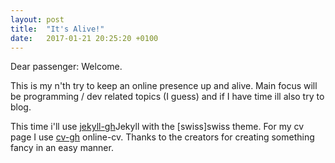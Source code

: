 ```yaml
---
layout: post
title:  "It's Alive!"
date:   2017-01-21 20:25:20 +0100
---
```

Dear passenger: Welcome. 

This is my n'th try to keep an online presence up and alive. 
Main focus will be programming / dev related topics (I guess) and if I have time
ill also try to blog.

This time i'll use [jekyll-gh]Jekyll with the [swiss]swiss theme. For my cv page I use [cv-gh] online-cv.
Thanks to the creators for creating something fancy in an easy manner.

[jekyll-gh]:   https://github.com/jekyll/jekyll
[swiss-gh]: https://github.com/broccolini/swiss
[cv-gh]: https://github.com/sharu725/online-cv
